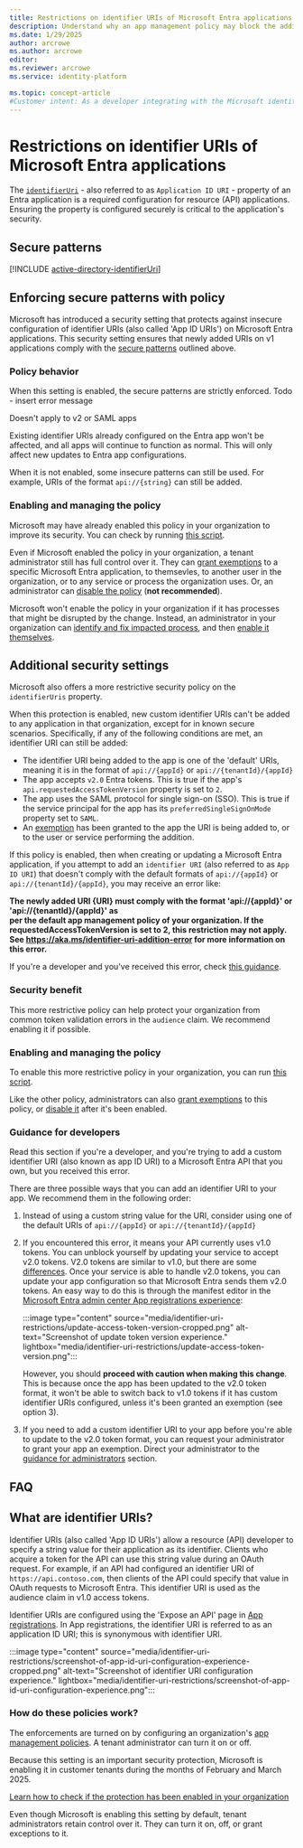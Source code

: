 ```yaml
---
title: Restrictions on identifier URIs of Microsoft Entra applications
description: Understand why an app management policy may block the addition of an identifier URI, and learn more about the policy and the restrictions it enforces on identifier URIs
ms.date: 1/29/2025
author: arcrowe
ms.author: arcrowe
editor: 
ms.reviewer: arcrowe
ms.service: identity-platform

ms.topic: concept-article
#Customer intent: As a developer integrating with the Microsoft identity platform, I want to understand why an app management policy blocked the addition of an identifier URI I tried to add, and learn more about the policy and the restrictions it enforces on identifier URIs.
---
```


# Restrictions on identifier URIs of Microsoft Entra applications

The [`identifierUri`](#what-are-identifier-uris) - also referred to as `Application ID URI` - property of an Entra application is a required configuration for resource (API) applications.  Ensuring the property is configured securely is critical to the application's security.

## Secure patterns

[!INCLUDE [active-directory-identifierUri](~/includes/entra-identifier-uri-patterns.md)]

## Enforcing secure patterns with policy

Microsoft has introduced a security setting that protects against insecure configuration of identifier URIs (also called 'App ID URIs') on Microsoft Entra applications.   This security setting ensures that newly added URIs on v1 applications comply with the [secure patterns](#secure-patterns) outlined above. 

### Policy behavior

When this setting is enabled, the secure patterns are strictly enforced. Todo - insert error message

Doesn't apply to v2 or SAML apps

Existing identifier URIs already configured on the Entra app won't be affected, and all apps will continue to function as normal. This will only affect new updates to Entra app configurations.

When it is not enabled, some insecure patterns can still be used.  For example, URIs of the format `api://{string}` can still be added.

### Enabling and managing the policy

Microsoft may have already enabled this policy in your organization to improve its security.  You can check by running [this script](https://aka.ms/check-identifier-uri-protection-state).  

Even if Microsoft enabled the policy in your organization, a tenant administrator still has full control over it.  They can [grant exemptions](https://aka.ms/identifier-uri-protection-grant-exemptions) to a specific Microsoft Entra application, to themsevles, to another user in the organization, or to any service or process the organization uses.   Or, an administrator can [disable the policy](https://aka.ms/disable-identifier-uri-protection) (**not recommended**).

Microsoft won't enable the policy in your organization if it has processes that might be disrupted by the change.  Instead, an administrator in your organization can [identify and fix impacted process](todo), and then [enable it themselves](https://aka.ms/enable-identifier-uri-protection).

## Additional security settings

Microsoft also offers a more restrictive security policy on the `identifierUris` property. 

When this protection is enabled, new custom identifier URIs can't be added to any application in that organization, except for in known secure scenarios. Specifically, if any of the following conditions are met, an identifier URI can still be added:

- The identifier URI being added to the app is one of the 'default' URIs, meaning it is in the format of `api://{appId}` or `api://{tenantId}/{appId}`
- The app accepts `v2.0` Entra tokens. This is true if the app's `api.requestedAccessTokenVersion` property is set to `2`.
- The app uses the SAML protocol for single sign-on (SSO). This is true if the service principal for the app has its `preferredSingleSignOnMode` property set to `SAML`.
- An [exemption](#guidance-for-administrators) has been granted to the app the URI is being added to, or to the user or service performing the addition.

If this policy is enabled, then when creating or updating a Microsoft Entra application, if you attempt to add an `identifier URI` (also referred to as `App ID URI`) that doesn't comply with the default formats of `api://{appId}` or `api://{tenantId}/{appId}`, you may receive an error like:

**The newly added URI {URI} must comply with the format 'api://{appId}' or 'api://{tenantId}/{appId}' as per the default app management policy of your organization. If the requestedAccessTokenVersion is set to 2, this restriction may not apply.  See https://aka.ms/identifier-uri-addition-error for more information on this error.**

If you're a developer and you've received this error, check [this guidance](#guidance-for-developers).

### Security benefit

This more restrictive policy can help protect your organization from common token validation errors in the `audience` claim.  We recommend enabling it if possible.

### Enabling and managing the policy

To enable this more restrictive policy in your organization, you can run [this script](todo).

Like the other policy, administrators can also [grant exemptions](todo) to this policy, or [disable it](todo) after it's been enabled.

### Guidance for developers

Read this section if you're a developer, and you're trying to add a custom identifier URI (also known as app ID URI) to a Microsoft Entra API that you own, but you received this error.

There are three possible ways that you can add an identifier URI to your app. We recommend them in the following order:

1.  Instead of using a custom string value for the URI, consider using one of the default URIs of `api://{appId}` or `api://{tenantId}/{appId}`
1. If you encountered this error, it means your API currently uses v1.0 tokens. You can unblock yourself by updating your service to accept v2.0 tokens. V2.0 tokens are similar to v1.0, but there are some [differences](https://learn.microsoft.com/entra/identity-platform/access-token-claims-reference). Once your service is able to handle v2.0 tokens, you can update your app configuration so that Microsoft Entra sends them v2.0 tokens. An easy way to do this is through the manifest editor in the [Microsoft Entra admin center App registrations experience](https://aka.ms/ra/prod):

    :::image type="content" source="media/identifier-uri-restrictions/update-access-token-version-cropped.png" alt-text="Screenshot of update token version experience." lightbox="media/identifier-uri-restrictions/update-access-token-version.png":::

    However, you should **proceed with caution when making this change**. This is because once the app has been updated to the v2.0 token format, it won't be able to switch back to v1.0 tokens if it has custom identifier URIs configured, unless it's been granted an exemption (see option 3).
1. If you need to add a custom identifier URI to your app before you're able to update to the v2.0 token format, you can request your administrator to grant your app an exemption. Direct your administrator to the [guidance for administrators](#guidance-for-administrators) section.

## FAQ

## What are identifier URIs?

Identifier URIs (also called 'App ID URIs') allow a resource (API) developer to specify a string value for their application as its identifier. Clients who acquire a token for the API can use this string value during an OAuth request. For example, if an API had configured an identifier URI of `https://api.contoso.com`, then clients of the API could specify that value in OAuth requests to Microsoft Entra. This identifier URI is used as the audience claim in v1.0 access tokens.

Identifier URIs are configured using the 'Expose an API' page in [App registrations](https://aka.ms/ra/prod).  In App registrations, the identifier URI is referred to as an application ID URI; this is synonymous with identifier URI.

:::image type="content" source="media/identifier-uri-restrictions/screenshot-of-app-id-uri-configuration-experience-cropped.png" alt-text="Screenshot of identifier URI configuration experience." lightbox="media/identifier-uri-restrictions/screenshot-of-app-id-uri-configuration-experience.png":::

### How do these policies work?

The enforcements are turned on by configuring an organization's [app management policies](https://learn.microsoft.com/graph/api/resources/applicationauthenticationmethodpolicy?view=graph-rest-beta). A tenant administrator can turn it on or off. 

Because this setting is an important security protection, Microsoft is enabling it in customer tenants during the months of February and March 2025.

[Learn how to check if the protection has been enabled in your organization](https://aka.ms/check-identifier-uri-protection-state)

Even though Microsoft is enabling this setting by default, tenant administrators retain control over it. They can turn it on, off, or grant exceptions to it.
